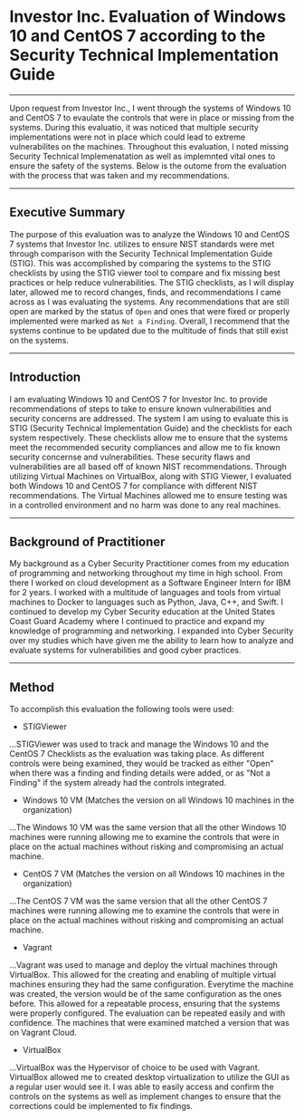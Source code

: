 # Investor Inc. Evaluation of Windows 10 and CentOS 7 according to the Security Technical Implementation Guide
---

Upon request from Investor Inc., I went through the systems of Windows 10 and CentOS 7 to evaulate the controls that were in place or missing from the systems. During this evaluatio, it was noticed that multiple security implementations were not in place which could lead to extreme vulnerabilites on the machines. Throughout this evaluation, I noted missing Security Technical Implemenatation as well as implemnted vital ones to ensure the safety of the systems. Below is the outome from the evaluation with the process that was taken and my recommendations.

---

## Executive Summary
The purpose of this evaluation was to analyze the Windows 10 and CentOS 7 systems that Investor Inc. utilizes to ensure NIST standards were met through comparison with the Security Technical Implementation Guide (STIG). This was accomplished by comparing the systems to the STIG checklists by using the STIG viewer tool to compare and fix missing best practices or help reduce vulnerabilities. The STIG checklists, as I will display later, allowed me to record changes, finds, and recommendations I came across as I was evaluating the systems. Any recommendations that are still open are marked by the status of `Open` and ones that were fixed or properly implemented were marked as `Not a Finding`. Overall, I recommend that the systems continue to be updated due to the multitude of finds that still exist on the systems.

---

## Introduction
I am evaluating Windows 10 and CentOS 7 for Investor Inc. to provide recommendations of steps to take to ensure known vulnerabilities and security concerns are addressed. The system I am using to evaluate this is STIG (Security Technical Implementation Guide) and the checklists for each system respectively. These checklists allow me to ensure that the systems meet the recommended security compliances and allow me to fix known security concernse and vulnerabilities. These security flaws and vulnerabilities are all based off of known NIST recommendations. Through utilizing Virtual Machines on VirtualBox, along with STIG Viewer, I evaluated both Windows 10 and CentOS 7 for compliance with different NIST recommendations. The Virtual Machines allowed me to ensure testing was in a controlled environment and no harm was done to any real machines.

---

## Background of Practitioner
My background as a Cyber Security Practitioner comes from my education of programming and networking throughout my time in high school. From there I worked on cloud development as a Software Engineer Intern for IBM for 2 years. I worked with a multitude of languages and tools from virtual machines to Docker to languages such as Python, Java, C++, and Swift. I continued to develop my Cyber Security education at the United States Coast Guard Academy where I continued to practice and expand my knowledge of programming and networking. I expanded into Cyber Security over my studies which have given me the ability to learn how to analyze and evaluate systems for vulnerabilities and good cyber practices.

---

## Method
To accomplish this evaluation the following tools were used:
* STIGViewer

...STIGViewer was used to track and manage the Windows 10 and the CentOS 7 Checklists as the evaluation was taking place. As different controls were being examined, they would be tracked as either "Open" when there was a finding and finding details were added, or as "Not a Finding" if the system already had the controls integrated. 
* Windows 10 VM (Matches the version on all Windows 10 machines in the organization)

...The Windows 10 VM was the same version that all the other Windows 10 machines were running allowing me to examine the controls that were in place on the actual machines without risking and compromising an actual machine.
* CentOS 7 VM (Matches the version on all Windows 10 machines in the organization)

...The CentOS 7 VM was the same version that all the other CentOS 7 machines were running allowing me to examine the controls that were in place on the actual machines without risking and compromising an actual machine.
* Vagrant

...Vagrant was used to manage and deploy the virtual machines through VirtualBox. This allowed for the creating and enabling of multiple virtual machines ensuring they had the same configuration. Everytime the machine was created, the version would be of the same configuration as the ones before. This allowed for a repeatable process, ensuring that the systems were properly configured. The evaluation can be repeated easily and with confidence. The machines that were examined matched a version that was on Vagrant Cloud.
* VirtualBox

...VirtualBox was the Hypervisor of choice to be used with Vagrant. VirtualBox allowed me to created desktop virtualization to utilize the GUI as a regular user would see it. I was able to easily access and confirm the controls on the systems as well as implement changes to ensure that the corrections could be implemented to fix findings. 

